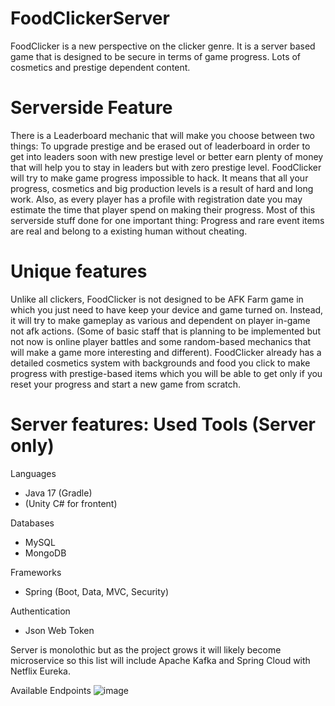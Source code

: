 # FoodClickerServer
<h>
FoodClicker is a new perspective on the clicker genre.
It is a server based game that is designed to be secure in terms
of game progress. Lots of cosmetics and prestige dependent content.
</h>

Serverside Feature
=
There is a Leaderboard mechanic that will make you choose between two things:
To upgrade prestige and be erased out of leaderboard in order to get into leaders soon
with new prestige level or better earn plenty of money that will help you to stay in leaders
but with zero prestige level. 
FoodClicker will try to make game progress impossible to hack. It means that all your progress,
cosmetics and big production levels is a result of hard and long work.
Also, as every player has a profile with registration date you may estimate the time that player spend
on making their progress. 
Most of this serverside stuff done for one important thing: Progress and rare event items are real and
belong to a existing human without cheating.

Unique features
=
Unlike all clickers, FoodClicker is not designed to be AFK Farm game in which you just need to have
keep your device and game turned on. Instead, it will try to make gameplay as various and dependent on player
in-game not afk actions. (Some of basic staff that is planning to be implemented but not now is online player battles and some random-based mechanics
that will make a game more interesting and different).
FoodClicker already has a detailed cosmetics system with backgrounds and food you click to make progress with prestige-based items which
you will be able to get only if you reset your progress and start a new game from scratch.

Server features:
Used Tools (Server only)
=
Languages
- Java 17 (Gradle)
- (Unity C# for frontent)

Databases
- MySQL
- MongoDB

Frameworks
- Spring (Boot, Data, MVC, Security)  

Authentication
- Json Web Token

Server is monolothic but as the project grows it will likely become microservice so
this list will include Apache Kafka and Spring Cloud with Netflix Eureka.

Available Endpoints
![image](https://github.com/slidrex/FoodClickerServer/assets/108924768/af3a9d8f-9199-42d0-9860-fcc855107c57)
